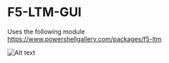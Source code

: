 # F5-LTM-GUI

Uses the following module
https://www.powershellgallery.com/packages/f5-ltm

![Alt text](../ss.png?raw=true "F5-LTM-Menu")
